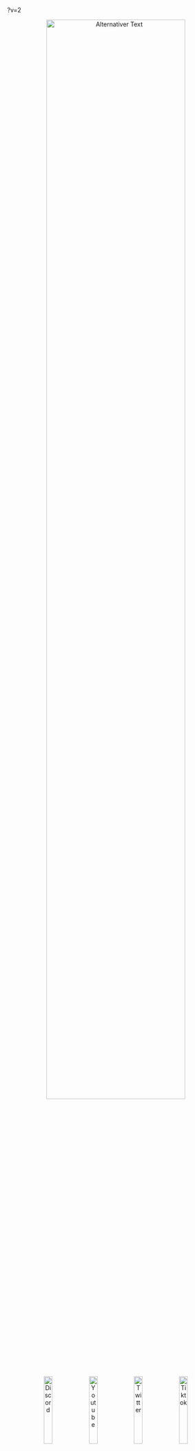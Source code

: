 ?v=2
<br>
<div align="center"> 
<a id="header"><img src="https://chaosaiart.de/nodes/workflows/elements/logo_2.png?v=2" alt="Alternativer Text" width="80%"></a>
</div><br>
<div align="center"> <a href="https://chaosaiart.com/discord"><img src="https://chaosaiart.de/nodes/workflows/elements/c1.png?v=2" alt="Discord" width="20%"></a>
  <a href="https://chaosaiart.com/youtube"><img src="https://chaosaiart.de/nodes/workflows/elements/c2.png?v=2" alt="Youtube" width="20%"></a>
  <a href="https://chaosaiart.com/twitter"><img src="https://chaosaiart.de/nodes/workflows/elements/c3.png?v=2" alt="Twitter" width="20%"></a>
  <a href="https://chaosaiart.com/tiktok"><img src="https://chaosaiart.de/nodes/workflows/elements/c4.png?v=2" alt="Tiktok" width="20%"></a>
 </div> 
<br><br><br>
<a id="Overview"><img src="https://chaosaiart.de/nodes/workflows/elements/overview.png?v=2" alt="Alternativer Text" width="100%"></a>   
<br>
<div align="center"> 
  <a href="#Install"><img src="https://chaosaiart.de/nodes/workflows/elements/d1.png?v=2" alt="Discord" width="25%"></a>
  <a href="#Workflows"><img src="https://chaosaiart.de/nodes/workflows/elements/d2.png?v=2" alt="Discord" width="25%"></a>
  <a href="#Nodes"><img src="https://chaosaiart.de/nodes/workflows/elements/d3.png?v=2" alt="Discord" width="25%"></a>
</div>
<div align="center">  
  <a href="#Support"><img src="https://chaosaiart.de/nodes/workflows/elements/d4.png?v=2" alt="Discord" width="25%"></a> 
  <a href="#Info"><img src="https://chaosaiart.de/nodes/workflows/elements/d5.png?v=2" alt="Discord" width="25%"></a>
</div>
<br>
<div align="center">  
    <img src="https://chaosaiart.de/nodes/workflows/elements/overview_h1.png?v=2" alt="Install" width="50%"> <br>
    Animation<br><br>
    <img src="https://chaosaiart.de/nodes/workflows/elements/overview_h2.png?v=2" alt="Install" width="50%"> <br>
    Simplified workflow, VAE inclusion in KSampler<br>
    Workflow automation, e.g., changing checkpoints<br>
    Logical process for testing elements like Controlnet<br>
    Rethinking workflows with switches<br><br>
    <img src="https://chaosaiart.de/nodes/workflows/elements/overview_h3.png?v=2" alt="Install" width="50%"> <br>
    In progress, coming soon.<br><br>
    <img src="https://chaosaiart.de/nodes/workflows/elements/overview_h4.png?v=2>" alt="Install" width="50%"> <br>
    This node is based on frame-to-frame generation (img after img).<br>
    This means it is VRAM efficient and suitable for GPUs with low VRAM.<br><br>
    Additional: Chaosaiart-Node is in the early phase, <br>more nodes will be added + Bug fixes + changes.<br><br>
</div>
<br>
<a id="Install" name="Install">
<img src="https://chaosaiart.de/nodes/workflows/elements/Install.png?v=2" alt="Install" width="100%"> 
</a>
 
<br>
<div align="center"> 
  <a href="#Install_full"><img src="https://chaosaiart.de/nodes/workflows/elements/h1_2.png?v=2" alt="Install" width="25%"></a> 
  <a href="#Install_manager"><img src="https://chaosaiart.de/nodes/workflows/elements/h3.png?v=2" alt="Install" width="25%"></a>
  <a href="#Install_git"><img src="https://chaosaiart.de/nodes/workflows/elements/h2.png?v=2" alt="Install" width="25%"></a>
</div>
     
<br>
 
<a id="Install_full"> 
<img src="https://chaosaiart.de/nodes/workflows/elements/i1_2.png?v=2" alt="Discord" width="100%"> 
</a>
<br>
<dl>
  <dd>
    <dl>
      <dd>  
      1. Install <a href="https://github.com/comfyanonymous/ComfyUI?tab=readme-ov-file#installing">ComfyUI</a><br>
      2. Download <a href="https://github.com/chaosaiart/Chaosaiart-Nodes/archive/refs/heads/main.zip">Chaosaiart-Nodes</a><br>
      3. Unzip Chaosaiart-Nodes with <a href="https://7-zip.org/">7zip</a><br>
      4. Grab the Unzipped "Chaosaiart-Nodes" folder<br>
      5. go into ComfyUI Folder, then "../comfyUI/custom_nodes/" place it in.<br> 
      <img src="https://chaosaiart.de/nodes/workflows/elements/not_do.png?v=2" alt="Install" width="40%"><br><br>
      6. Windows:
      <br>
      <dl><dd><dl><dd>Use the Install_windows file in the "Chaosaiart-Nodes" folder<br>
      </dd></dl>      
      Linux:  

    pip install opencv-python & pip install tqdm
If you are using a virtual environment (venv), make sure it is activated before installation. 
</dd></dl><br> 
7. get a good checkpoint, like <a href="https://civitai.com/models/9409?modelVersionId=30163">Anything5</a> ( Folder: ../ComfyUI/models/checkpoints )    
</dl>
<div align="center"> 
Open ComfyUI, Load or Drag & Drop one of the <a href="#workflow_overview">workflows</a>.    
</div>     
<br>
<br>
</dl>  
</dd>
</dl>
</dd>
</dl>  

<a id="Install_manager">
<img src="https://chaosaiart.de/nodes/workflows/elements/i3.png?v=2" alt="Install" width="100%">
</a>
<br>
<dl>
  <dd>
    <dl>
      <dd>   
      1. Install <a href="https://github.com/comfyanonymous/ComfyUI?tab=readme-ov-file#installing">ComfyUI</a><br>
      2. Install <a href="https://github.com/ltdrdata/ComfyUI-Manager">ComfyUI Manager</a><br>
      3. Open Manager, Use "Install via Git URL".<br>
      4. Command:
      
    https://github.com/chaosaiart/Chaosaiart-Nodes
<x>    
5. get a good checkpoint, like <a href="https://civitai.com/models/9409?modelVersionId=30163">Anything5</a> ( Folder: ../ComfyUI/models/checkpoints )</x>
<br><br>
<div align="center"> 
Open ComfyUI, Load or Drag & Drop one of the <a href="#workflow_overview">workflows</a>.    
</div>      
<br>
<br>
</dl></dd></dl>  


<a id="Install_git">
<img src="https://chaosaiart.de/nodes/workflows/elements/i2.png?v=2" alt="Install" width="100%">
</a>
<br>
<dl>
  <dd>
    <dl>
      <dd> 
        1. Install <a href="https://github.com/comfyanonymous/ComfyUI?tab=readme-ov-file#installing">ComfyUI</a><br>
        2. Install <a href="https://git-scm.com/downloads">git</a><br>
        3. Open the ComfyUI folder, then "../ComfyUI/custom_nodes"<br>
        <br>
    <dl>
      <dd> 
        Windows:
        <dl><dd>   
          4. Use the folder path, type CMD<br>
          5. Use the command in CMD:<br>

    git clone https://github.com/chaosaiart/Chaosaiart-Nodes
<x>6. Use the Install_windows file in the "Chaosaiart-Nodes" folder<br> 
7. get a good checkpoint, like <a href="https://civitai.com/models/9409?modelVersionId=30163">Anything5</a> ( Folder: ../ComfyUI/models/checkpoints )</x><br> 
<div align="center"> 
Open ComfyUI, Load or Drag & Drop one of the <a href="#workflow_overview">workflows</a>.<br> 
</div>      
        <br>
        </dd>
        Linux:
        <dl><dd> 
        4. use:
    
    git clone https://github.com/chaosaiart/Chaosaiart-Nodes 
<br>
5. use: 

    pip install opencv-python & pip install tqdm
If you are using a virtual environment (venv), make sure it is activated before installation.
<x> <br><br>
6. get a good checkpoint, like <a href="https://civitai.com/models/9409?modelVersionId=30163">Anything5</a> ( Folder: ../ComfyUI/models/checkpoints )</x><br> 
<br><br>
<div align="center"> 
Open ComfyUI, Load or Drag & Drop one of the <a href="#workflow_overview">workflows</a>.    
</div>      
</dd></dl></dd></dl></dd></dl></dd></dl>     
<br>
<br>

 
   
<a id="Workflows" name="Workflows">
<img src="https://chaosaiart.de/nodes/workflows/elements/workflows.png?v=2" alt="Workflows" width="100%">
</a> 

<div align="center">  
  <a href="#Workflow_basic"><img src="https://chaosaiart.de/nodes/workflows/elements/wi_1.png?v=2" alt="Install" width="25%"></a> 
  <a href="#Workflow_advanced"><img src="https://chaosaiart.de/nodes/workflows/elements/wi_2.png?v=2" alt="Install" width="25%"></a> 
</div>
<a id="Workflow_basic">
  <img src="https://chaosaiart.de/nodes/workflows/elements/w1.png?v=2" alt="Workflows" width="100%">
</a>
<div>
<dl>
  <dd>
    <dl>
      <dd>
      <a id="workflow_overview"></a>
      <div align="center">  
        <a href="#workflow_3"><img src="https://chaosaiart.de/nodes/workflows/elements/wi_b_3.png?v=2" width="30%"></a>
        <a href="#workflow_4"><img src="https://chaosaiart.de/nodes/workflows/elements/wi_b_4.png?v=2" width="30%"></a>
        <a href="#workflow_5"><img src="https://chaosaiart.de/nodes/workflows/elements/wi_b_5.png?v=2" width="30%"></a>
      </div>
      <div align="center">  
        <a href="#workflow_2"><img src="https://chaosaiart.de/nodes/workflows/elements/wi_b_2.png?v=2" width="30%"></a>
        <a href="#workflow_9"><img src="https://chaosaiart.de/nodes/workflows/elements/wi_b_9.png?v=2" width="30%"></a>
        <a href="#workflow_8"><img src="https://chaosaiart.de/nodes/workflows/elements/wi_b_8.png?v=2" width="30%"></a>
      </div>
      <div align="center">  
        <a href="#workflow_1"><img src="https://chaosaiart.de/nodes/workflows/elements/wi_b_1.png?v=2" width="30%"></a>
        <a href="#workflow_6"><img src="https://chaosaiart.de/nodes/workflows/elements/wi_b_6.png?v=2" width="30%"></a>
        <a href="#workflow_7"><img src="https://chaosaiart.de/nodes/workflows/elements/wi_b_7.png?v=2" width="30%"></a> 
      </div>
      <div align="center">  
        <a href="#workflow_10"><img src="https://chaosaiart.de/nodes/workflows/elements/wi_b_10.png?v=2" width="30%"></a>
        <a href="#workflow_11"><img src="https://chaosaiart.de/nodes/workflows/elements/wi_b_11.png?v=2" width="30%"></a> 
        <a href="#workflow_12"><img src="https://chaosaiart.de/nodes/workflows/elements/wi_b_12.png?v=2" width="30%"></a> 
      </div>
      <!-- TODO: FIXME: -->
      <br><br>
      <!-- Checkpoint Changer --->
      <a id="workflow_3"><img src="https://chaosaiart.de/nodes/workflows/elements/wi_b_3.png?v=2" width="30%"></a><br> 
      <dl><dd>
      Change Checkpoint, you can specify when.<br>
      1x Frame = 1x generated Img / Batch<br>
      <img src="https://chaosaiart.de/nodes/workflows/img/Basic_Checkpoint_changing.jpg?v=2" width="100%"><br>
      <div align="center"><a href="https://chaosaiart.de/nodes/?json=Basic_Checkpoint_changing">Download: Workflow</a> 
      </div><br><br>
      </dl>
      <!-- Prompt Changer --->
      <a id="workflow_4"><img src="https://chaosaiart.de/nodes/workflows/elements/wi_b_4.png?v=2" width="30%"></a><br> 
      <dl><dd>
      Change Prompt, you can specify when.<br>
      1x Frame = 1x generated Img / Batch<br>
      <img src="https://chaosaiart.de/nodes/workflows/img/Basic_Prompt_changing.jpg?v=2" width="100%"><br>
      <div align="center"><a href="https://chaosaiart.de/nodes/?json=Basic_Prompt_changing">Download: Workflow</a> 
      </div><br><br>
      </dl> 
      <!-- Checkpoint & Prompt Changer -->
      <a id="workflow_5"><img src="https://chaosaiart.de/nodes/workflows/elements/wi_b_5.png?v=2" width="30%"></a><br> 
      <dl><dd>
      Change Checkpoint & Prompt, you can specify when.<br>
      1x Frame = 1x generated Img / Batch<br>
      <img src="https://chaosaiart.de/nodes/workflows/img/Basic_Checkpoint_Prompt_changing.jpg?v=2" width="100%"><br>
      <div align="center"><a href="https://chaosaiart.de/nodes/?json=Basic_Checkpoint_Prompt_changing">Download: Workflow</a> 
      </div><br><br>
      </dl>
      <!-- Batch Loader -->
      <a id="workflow_2"><img src="https://chaosaiart.de/nodes/workflows/elements/wi_b_2.png?v=2" width="30%"></a><br> 
      <dl><dd>
      Basic img2img Batch Loader<br>
      Select folder, Each generation uses the next image.<br>
      You also can Repeat Img.<br>
      <img src="https://chaosaiart.de/nodes/workflows/img/Basic_Image_Batch_img2img.jpg?v=2" width="100%"><br>
      <div align="center"><a href="https://chaosaiart.de/nodes/?json=Basic_Image_Batch_img2img">Download: Workflow</a> 
      </div><br>
      Basic Controlnet Batch Loader<br>
      Select folder, Each generation uses the next image.<br>
      You also can Repeat Img.<br>
      <img src="https://chaosaiart.de/nodes/workflows/img/Basic_Image_Batch_controlnet.jpg?v=2" width="100%"><br>
      <div align="center"><a href="https://chaosaiart.de/nodes/?json=Basic_Image_Batch_controlnet">Download: Workflow</a> 
      </div><br><br>
      </dl> <!-- Video2img-->
      <a id="workflow_9"><img src="https://chaosaiart.de/nodes/workflows/elements/wi_b_9.png?v=2" width="30%"></a><br> 
      <dl><dd>
      Splitt Video in to Frames / img 
      <img src="https://chaosaiart.de/nodes/workflows/img/Basic_video2img.jpg?v=2" width="100%"><br>  
      <div align="center"><a href="https://chaosaiart.de/nodes/?json=Basic_video2img">Download: Workflow</a> 
      </div><br><br>
      </dl>
      <!-- img2video -->
      <a id="workflow_8"><img src="https://chaosaiart.de/nodes/workflows/elements/wi_b_8.png?v=2" width="30%"></a><br> 
      <dl><dd>
      Stitching Image to Video
      <img src="https://chaosaiart.de/nodes/workflows/img/Basic_img2video.jpg?v=2" width="100%"><br>  
      <div align="center"><a href="https://chaosaiart.de/nodes/?json=Basic_img2video">Download: Workflow</a> 
      </div><br><br>
      </dl>
      <!-- Cache Reloader -->
      <a id="workflow_1"><img src="https://chaosaiart.de/nodes/workflows/elements/wi_b_1.png?v=2" width="30%"></a><br> 
      <dl><dd>
      First Step for Animation<br>
      Cache a Img for the next generate, in this Case Img2img. 
      My <a href="#wi_b_4">Promptchanger workflow</a> has been implemented. Prompt Changer<br> 
      <img src="https://chaosaiart.de/nodes/workflows/img/Basic_img2img_cache_animation.jpg?v=2" width="100%"><br>  
      <div align="center"><a href="https://chaosaiart.de/nodes/?json=Basic_img2img_cache_animation">Download: Workflow</a> 
      </div><br><br>
      </dl>
      <!-- Controlnet Changer -->
      <a id="workflow_6"><img src="https://chaosaiart.de/nodes/workflows/elements/wi_b_6.png?v=2" width="30%"></a><br> 
      <dl><dd>
      Change Controlnet Settings by Counting.<br>
      1x Frame = 1x generated Img / Batch = Step<br>
      You will need <a href="https://civitai.com/models/38784?modelVersionId=44716">Canny Model<a>
      <img src="https://chaosaiart.de/nodes/workflows/img/Basic_controlnet_start_end_steps_changing.jpg?v=2" width="100%"><br>
      <div align="center"><a href="https://chaosaiart.de/nodes/?json=Basic_controlnet_start_end_steps_changing">Download: Workflow</a> 
      </div><br><br>
      </dl>
      <!-- Save Prompt -->
      <a id="workflow_7"><img src="https://chaosaiart.de/nodes/workflows/elements/wi_b_7.png?v=2" width="30%"></a><br> 
      <dl><dd>
      Save and Load your Prompt + Simple Workflow.<br>
      For Loading & Saving Text you need to Install this <a href="https://github.com/pythongosssss/ComfyUI-Custom-Scripts?tab=readme-ov-file#installation">Custom Node</a>
      <img src="https://chaosaiart.de/nodes/workflows/img/Basic_save_load_Prompts.jpg?v=2" width="100%"><br>
      <div align="center"><a href="https://chaosaiart.de/nodes/?json=Basic_save_load_Prompts">Download: Workflow</a> 
      </div><br><br>
      </dl>
      <!-- Switch -->
      <a id="workflow_10"><img src="https://chaosaiart.de/nodes/workflows/elements/wi_b_10.png?v=2" width="30%"></a><br> 
      <dl><dd>
      Using Any-Switch to control any input at any time.
      <img src="https://chaosaiart.de/nodes/workflows/img/Basic_Any_Switch_Count.jpg?v=2" width="100%"><br>
      <div align="center"><a href="https://chaosaiart.de/nodes/?json=Basic_Any_Switch_Count">Download: Workflow</a> 
      </div><br><br>
      </dl>
      <!-- Array -->
      <a id="workflow_11"><img src="https://chaosaiart.de/nodes/workflows/elements/wi_b_11.png?v=2" width="30%"></a><br> 
      <dl><dd>
      Utilize arrays to enhance the organization of your workspace, or swiftly switch between processes to test things.
      <img src="https://chaosaiart.de/nodes/workflows/img/Basic_using_Array.jpg?v=2" width="100%"><br>
      <div align="center"><a href="https://chaosaiart.de/nodes/?json=Basic_using_Array">Download: Workflow</a> 
      </div><br><br>
      </dl>
      <!-- Lora -->
      <a id="workflow_12"><img src="https://chaosaiart.de/nodes/workflows/elements/wi_b_12.png?v=2" width="30%"></a><br> 
      <dl><dd>
      Lora Input
      <img src="https://chaosaiart.de/nodes/workflows/img/Basic_Lora.jpg?v=2" width="100%"><br>
      <div align="center"><a href="https://chaosaiart.de/nodes/?json=Basic_Lora">Download: Workflow</a> 
      </div><br><br>
      </dl>
      
</dd></dl></dd></dl>  
<a id="Workflow_advanced">
  <img src="https://chaosaiart.de/nodes/workflows/elements/w2.png?v=2" alt="Workflows" width="100%">
</a>
<div>
<dl>
  <dd>
    <dl>
      <dd>
      <div align="center">  
        <a href="#workflow_Advanced_1"><img src="https://chaosaiart.de/nodes/workflows/elements/wi_a_1.png?v=2" width="30%"></a>
        <a href="#workflow_Advanced_2"><img src="https://chaosaiart.de/nodes/workflows/elements/wi_a_2.png?v=2" width="30%"></a>
      </div> <br><br>
      <a id="workflow_Advanced_1"><img src="https://chaosaiart.de/nodes/workflows/elements/wi_a_1.png?v=2" width="30%"></a>
      <dl><dd>
      Animation:<br>
      Using Controlnet <a href="https://civitai.com/models/17220/controlnet-t2i-adapter-models">T2i Color Adapter</a> & Controlnet <a href="https://civitai.com/models/38784?modelVersionId=44716">Canny</a> for Animation<br>
      You need this <a href="https://github.com/Fannovel16/comfyui_controlnet_aux">Custom Node</a> for Controlnet.<br> and both Modells.
      Additionally, you need to decompose a video into frames (Img) using <a href="#workflow_9">video2img Basic Workflow</a>.<br>
      Afterwards, you must stitch the images into a video using <a href="#workflow_8">img2video Basic Workflow</a>
            <br><br>
            This is a workflow idea, not a finished workflow.<br>
In the future, finished advanced workflows will also be released<br>
      <img src="https://chaosaiart.de/nodes/workflows/img/advanced_1.jpg?v=2" width="100%">
      <div align="center">
      <div align="center"><a href="https://chaosaiart.de/nodes/?json=advanced_1">Download: Workflow</a> 
      </div><br><br>
      </dl> 
      <a id="workflow_Advanced_2"><img src="https://chaosaiart.de/nodes/workflows/elements/wi_a_2.png?v=2" width="30%"></a>
      <dl><dd>
      Animation:<br>
      Using Controlnet <a href="https://civitai.com/models/17220/controlnet-t2i-adapter-models">T2i Color Adapter</a> & 2x Controlnet <a href="https://civitai.com/models/38784?modelVersionId=44716">Canny</a> for Animation<br>
      You need this <a href="https://github.com/Fannovel16/comfyui_controlnet_aux">Custom Node</a> for Controlnet and both Modells.<br> 
      Additionally, you need to decompose a video into frames (Img) using <a href="#workflow_9">video2img Basic Workflow</a>.<br>
      Afterwards, you must stitch the images into a video using <a href="#workflow_8">img2video Basic Workflow</a>
            <br><br>
            This is a workflow idea, not a finished workflow.<br>
In the future, finished advanced workflows will also be released<br>
      <img src="https://chaosaiart.de/nodes/workflows/img/advanced_2.jpg?v=2" width="100%"> 
      <div align="center">
      <div align="center"><a href="https://chaosaiart.de/nodes/?json=advanced_2">Download: Workflow</a> 
      </div><br><br><br>
      </dl> 
      
</dd></dl></dd></dl> 
</div>
<a id="Nodes" name="Nodes">
<img src="https://chaosaiart.de/nodes/workflows/elements/nodes.png?v=2" alt="Nodes" width="100%">
</a> 
<!-- Headline Nodes -->
<div align="center">
<a href="#nodes_1"><img src="https://chaosaiart.de/nodes/workflows/elements/ni_1.png?v=2" alt="" width="30%"></a>
<a href="#nodes_2"><img src="https://chaosaiart.de/nodes/workflows/elements/ni_2.png?v=2" alt="" width="30%"></a>
<a href="#nodes_3"><img src="https://chaosaiart.de/nodes/workflows/elements/ni_3.png?v=2" alt="" width="30%"></a>
</div>
<div align="center">
<a href="#nodes_4"><img src="https://chaosaiart.de/nodes/workflows/elements/ni_4.png?v=2" alt="" width="30%"></a>
<a href="#nodes_6"><img src="https://chaosaiart.de/nodes/workflows/elements/ni_6.png?v=2" alt="" width="30%"></a>
<a href="#nodes_7"><img src="https://chaosaiart.de/nodes/workflows/elements/ni_7.png?v=2" alt="" width="30%"></a>
</div>
<div align="center">
<a href="#nodes_10"><img src="https://chaosaiart.de/nodes/workflows/elements/ni_10.png?v=2" alt="" width="30%"></a> 
<a href="#nodes_9"><img src="https://chaosaiart.de/nodes/workflows/elements/ni_9.png?v=2" alt="" width="30%"></a>
<a href="#nodes_5"><img src="https://chaosaiart.de/nodes/workflows/elements/ni_5.png?v=2" alt="" width="30%"></a>
</div>
<div align="center">
<a href="#nodes_8"><img src="https://chaosaiart.de/nodes/workflows/elements/ni_8.png?v=2" alt="" width="30%"></a>
</div>
<br><br><br>
<div align="center">
  <!-- Image -->  
  <a id="nodes_1"><img src="https://chaosaiart.de/nodes/workflows/elements/ni_1.png?v=2" alt="" width="30%"></a><br> 
  <img src="https://chaosaiart.de/nodes/workflows/nodes/image_1.jpg?v=2" alt="Nodes" width="50%">
  <img src="https://chaosaiart.de/nodes/workflows/nodes/image_2.jpg?v=2" alt="Nodes" width="50%"><br><br>
  <!-- Ksampler -->
  <a id="nodes_2"><img src="https://chaosaiart.de/nodes/workflows/elements/ni_2.png?v=2" alt="" width="30%"></a><br> 
  <img src="https://chaosaiart.de/nodes/workflows/nodes/One_Node.jpg?v=2" alt="Nodes" width="50%">
  <img src="https://chaosaiart.de/nodes/workflows/nodes/Ksampler_1.jpg?v=2" alt="Nodes" width="50%">
  <img src="https://chaosaiart.de/nodes/workflows/nodes/Ksampler_2.jpg?v=2" alt="Nodes" width="50%"><br><br>
  <!-- cache -->
  <a id="nodes_3"><img src="https://chaosaiart.de/nodes/workflows/elements/ni_3.png?v=2" alt="" width="30%"></a><br> 
  <img src="https://chaosaiart.de/nodes/workflows/nodes/cache_1.jpg?v=2" alt="Nodes" width="50%">
  <img src="https://chaosaiart.de/nodes/workflows/nodes/cache_2.jpg?v=2" alt="Nodes" width="50%">
  <img src="https://chaosaiart.de/nodes/workflows/nodes/cache_3.jpg?v=2" alt="Nodes" width="50%"><br><br>
  <!-- Logic --> 
  <a id="nodes_4"><img src="https://chaosaiart.de/nodes/workflows/elements/ni_4.png?v=2" alt="" width="30%"></a><br> 
  <img src="https://chaosaiart.de/nodes/workflows/nodes/logic.jpg?v=2" alt="Nodes" width="50%"><br><br>
  <!-- Prompt --> 
  <a id="nodes_6"><img src="https://chaosaiart.de/nodes/workflows/elements/ni_6.png?v=2" alt="" width="30%"></a><br> 
  <img src="https://chaosaiart.de/nodes/workflows/nodes/prompt_1.jpg?v=2" alt="Nodes" width="50%">
  <img src="https://chaosaiart.de/nodes/workflows/nodes/prompt_2.jpg?v=2" alt="Nodes" width="50%"><br><br>
  <!-- checkpoint --> 
  <a id="nodes_7"><img src="https://chaosaiart.de/nodes/workflows/elements/ni_7.png?v=2" alt="" width="30%"></a><br> 
  <img src="https://chaosaiart.de/nodes/workflows/nodes/checkpoint_1.jpg?v=2" alt="Nodes" width="50%">
  <img src="https://chaosaiart.de/nodes/workflows/nodes/checkpoint_2.jpg?v=2" alt="Nodes" width="50%">
  <img src="https://chaosaiart.de/nodes/workflows/nodes/checkpoint_3.jpg?v=2" alt="Nodes" width="50%"><br><br>
  <!-- Lora --> 
  <a id="nodes_10"><img src="https://chaosaiart.de/nodes/workflows/elements/ni_10.png?v=2" alt="" width="30%"></a><br> 
  <img src="https://chaosaiart.de/nodes/workflows/nodes/lora.jpg?v=2" alt="Nodes" width="50%"><br><br>
  <!-- Controlnet --> 
  <a id="nodes_9"><img src="https://chaosaiart.de/nodes/workflows/elements/ni_9.png?v=2" alt="" width="30%"></a><br> 
  <img src="https://chaosaiart.de/nodes/workflows/nodes/controlnet.jpg?v=2" alt="Nodes" width="50%"><br><br>
  <!-- special --> 
  <a id="nodes_5"><img src="https://chaosaiart.de/nodes/workflows/elements/ni_5.png?v=2" alt="" width="30%"></a><br> 
  <img src="https://chaosaiart.de/nodes/workflows/nodes/onlymy.jpg?v=2" alt="Nodes" width="50%"><br><br>
  <!-- Switch --> 
  <a id="nodes_8"><img src="https://chaosaiart.de/nodes/workflows/elements/ni_8.png?v=2" alt="" width="30%"></a><br> 
  <img src="https://chaosaiart.de/nodes/workflows/nodes/switch_1.jpg?v=2" alt="Nodes" width="50%">
  <img src="https://chaosaiart.de/nodes/workflows/nodes/switch_2.jpg?v=2" alt="Nodes" width="50%"><br><br>
</div> 
<!-- --->
<!-- --->
<!-- --->
<br><br>
<a id="Support" name="Support">
<img src="https://chaosaiart.de/nodes/workflows/elements/supportme.png?v=2" alt="Nodes" width="100%">
</a>
<dl><dd>
<!-- buy me a coffee -->
<a href="https://www.buymeacoffee.com/chaosaiart"><img src="https://chaosaiart.de/nodes/workflows/elements/mo_1.png?v=2" width="30%"></a>
<dl><dd>
<a href="https://www.buymeacoffee.com/chaosaiart">Open Buymeacoffee</a><br><br>
</dd>
<!-- Paypal -->
<a href="https://www.paypal.com/donate/?hosted_button_id=92WFYKA586YQG"><img src="https://chaosaiart.de/nodes/workflows/elements/mo_2.png?v=2" width="30%"></a>
<dl><dd>
<a href="https://www.paypal.com/donate/?hosted_button_id=92WFYKA586YQG">Open Paypal</a><br><br>
</dd>
<!-- Patreon -->
<a href="https://patreon.com/Chaosaiart?utm_medium=unknown&utm_source=join_link&utm_campaign=creatorshare_creator&utm_content=copyLink"><img src="https://chaosaiart.de/nodes/workflows/elements/mo_3.png?v=2" width="30%"></a>
<dl><dd>
<a href="https://patreon.com/Chaosaiart?utm_medium=unknown&utm_source=join_link&utm_campaign=creatorshare_creator&utm_content=copyLink">
Open Patreon</a><br><br>
</dd>
</dl></dd>
<br><br>
<!-- --->
<!-- --->
<!-- --->
<a id="Info" name="Info">
<img src="https://chaosaiart.de/nodes/workflows/elements/info.png?v=2" alt="Nodes" width="100%">
</a>
<a id="Credits"><img src="https://chaosaiart.de/nodes/workflows/elements/zi_1.png?v=2" width="30%"></a>
<dl><dd>
Credits to pythongosssss for their <a href="https://github.com/pythongosssss/ComfyUI-Custom-Scripts?tab=readme-ov-file#installation">custom node</a> without it, my info display would have been more challenging.
</dd>
<br><br>
<a id="web"><img src="https://chaosaiart.de/nodes/workflows/elements/zi_3.png?v=2" width="30%"></a>
<dl><dd>
<a href="https://chaosaiart.de">https://chaosaiart.de</a> &
<a href="https://chaosaiart.com">https://chaosaiart.com</a>
</dd>
<br><br> 
</dd>